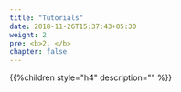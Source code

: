 ```yaml
---
title: "Tutorials"
date: 2018-11-26T15:37:43+05:30
weight: 2
pre: <b>2. </b>
chapter: false
---
```


{{%children style="h4" description="" %}}
